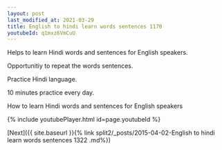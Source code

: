 ```yaml
---
layout: post
last_modified_at: 2021-03-29
title: English to hindi learn words sentences 1170 
youtubeId: q1mxz6VmCuU
---
```

 
 
Helps to learn Hindi words and sentences for English speakers.

Opportunitiy to repeat the words sentences. 

Practice Hindi language. 
 
10 minutes practice every day. 
 
How to learn Hindi words and sentences for English speakers 
 
{% include youtubePlayer.html id=page.youtubeId %}
 
 
[Next]({{ site.baseurl }}{% link  split2/_posts/2015-04-02-English to hindi learn words sentences 1322 .md%})
 
